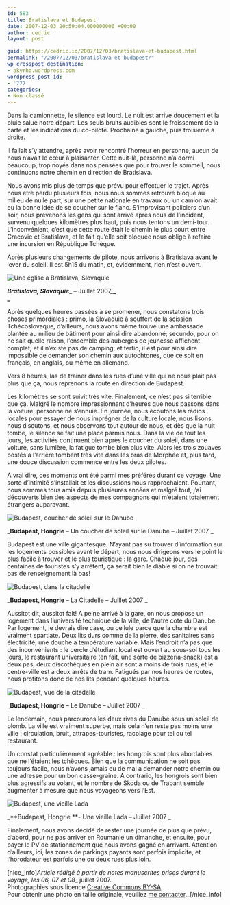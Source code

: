 ```yaml
---
id: 583
title: Bratislava et Budapest
date: 2007-12-03 20:59:04.000000000 +00:00
author: cedric
layout: post

guid: https://cedric.io/2007/12/03/bratislava-et-budapest.html
permalink: "/2007/12/03/bratislava-et-budapest/"
wp_crosspost_destination:
- akyrho.wordpress.com
wordpress_post_id:
- '777'
categories:
- Non classé
---
```

Dans la camionnette, le silence est lourd. Le nuit est arrive doucement et la pluie salue notre départ. Les seuls bruits audibles sont le froissement de la carte et les indications du co-pilote. Prochaine à gauche, puis troisième à droite.

Il fallait s’y attendre, après avoir rencontré l’horreur en personne, aucun de nous n’avait le cœur à plaisanter. Cette nuit-là, personne n’a dormi beaucoup, trop noyés dans nos pensées que pour trouver le sommeil, nous continuons notre chemin en direction de Bratislava.

Nous avons mis plus de temps que prévu pour effectuer le trajet. Après nous etre perdu plusieurs fois, nous nous sommes retrouvé bloqué au milieu de nulle part, sur une petite nationale en travaux ou un camion avait eu la bonne idée de se coucher sur le flanc. S’improvisant policiers d’un soir, nous prévenons les gens qui sont arrivé après nous de l’incident, survenu quelques kilomètres plus haut, puis nous tentons un demi-tour. L’inconvénient, c’est que cette route était le chemin le plus court entre Cracovie et Bratislava, et le fait qu’elle soit bloquée nous oblige à refaire une incursion en République Tchèque.

Après plusieurs changements de pilote, nous arrivons à Bratislava avant le lever du soleil. Il est 5h15 du matin, et, évidemment, rien n’est ouvert.

![Une église à Bratislava, Slovaquie](/images/2007/12/320x-s_05-bratislava-20070706-11.JPG) 

**_Bratislava, Slovaquie_**_ &#8211; Juillet 2007_**_  
_**

Après quelques heures passées à se promener, nous constatons trois choses primordiales : primo, la Slovaquie à souffert de la scission Tchécoslovaque, d’ailleurs, nous avons même trouvé une ambassade plantée au milieu de bâtiment pour ainsi dire abandonné; secundo, pour on ne sait quelle raison, l’ensemble des auberges de jeunesse affichent complet, et il n’existe pas de camping; et tertio, il est pour ainsi dire impossible de demander son chemin aux autochtones, que ce soit en français, en anglais, ou même en allemand.

Vers 8 heures, las de trainer dans les rues d’une ville qui ne nous plait pas plus que ça, nous reprenons la route en direction de Budapest.

Les kilomètres se sont suivit très vite. Finalement, ce n’est pas si terrible que ça. Malgré le nombre impressionnant d’heures que nous passons dans la voiture, personne ne s’ennuie. En journée, nous écoutons les radios locales pour essayer de nous imprégner de la culture locale, nous lisons, nous discutons, et nous observons tout autour de nous, et dès que la nuit tombe, le silence se fait une place parmis nous. Dans la vie de tout les jours, les activités continuent bien après le coucher du soleil, dans une voiture, sans lumière, la fatigue tombe bien plus vite. Alors les trois zouaves postés à l’arrière tombent très vite dans les bras de Morphée et, plus tard, une douce discussion commence entre les deux pilotes.

A vrai dire, ces moments ont été parmi mes préférés durant ce voyage. Une sorte d’intimité s’installait et les discussions nous rapprochaient. Pourtant, nous sommes tous amis depuis plusieures années et malgré tout, j’ai découverts bien des aspects de mes compagnons qui m’étaient totalement étrangers auparavant.

![Budapest, coucher de soleil sur le Danube](/images/2007/12/320x-s_06-budapest-20070706-2.JPG) 

_**Budapest, Hongrie** &#8211; Un coucher de soleil sur le Danube &#8211; Juillet 2007 _

Budapest est une ville gigantesque. N’ayant pas su trouver d’information sur les logements possibles avant le départ, nous nous dirigeons vers le point le plus facile à trouver et le plus touristique : la gare. Chaque jour, des centaines de touristes s’y arrêtent, ça serait bien le diable si on ne trouvait pas de renseignement là bas!

![Budapest, dans la citadelle](/images/2007/12/320x-s_06-budapest-20070707-57.jpg) 

_**Budapest, Hongrie** &#8211; La Citadelle &#8211; Juillet 2007 _

Aussitot dit, aussitot fait! A peine arrivé à la gare, on nous propose un logement dans l’université technique de la ville, de l’autre coté du Danube. Par logement, je devrais dire case, ou cellule parce que la chambre est vraiment spartiate. Deux lits durs comme de la pierre, des sanitaires sans électricité, une douche a température variable. Mais l’endroit n’a pas que des inconvénients : le cercle d’étudiant local est ouvert au sous-sol tous les jours, le restaurant universitaire (en fait, une sorte de pizzeria-snack) est a deux pas, deux discothèques en plein air sont a moins de trois rues, et le centre-ville est a deux arrêts de tram. Fatigués par nos heures de routes, nous profitons donc de nos lits pendant quelques heures.

![Budapest, vue de la citadelle](/images/2007/12/320x-s_07-budapest-20070708-8.JPG) 

_**Budapest, Hongrie** &#8211; Le Danube &#8211; Juillet 2007 _

Le lendemain, nous parcourons les deux rives du Danube sous un soleil de plomb. La ville est vraiment superbe, mais cela n’en reste pas moins une ville : circulation, bruit, attrapes-touristes, racolage pour tel ou tel restaurant.

Un constat particulièrement agréable : les hongrois sont plus abordables que ne l’étaient les tchèques. Bien que la communication ne soit pas toujours facile, nous n’avons jamais eu de mal a demander notre chemin ou une adresse pour un bon casse-graine. A contrario, les hongrois sont bien plus agressifs au volant, et le nombre de Skoda ou de Trabant semble augmenter à mesure que nous voyageons vers l’Est.

![Budapest, une vieille Lada](/images/2007/12/320x-s_07-budapest-20070708-4.JPG) 

\_\*\*Budapest, Hongrie \*\*- Une vieille Lada &#8211; Juillet 2007 \_

Finalement, nous avons décidé de rester une journée de plus que prévu, d’abord, pour ne pas arriver en Roumanie un dimanche, et ensuite, pour payer le PV de stationnement que nous avons gagné en arrivant. Attention d’ailleurs, ici, les zones de parkings payants sont parfois implicite, et l’horodateur est parfois une ou deux rues plus loin.

[nice_info]_Article rédigé à partir de notes manuscrites prises durant le voyage, les 06, 07 et 08__ juillet 2007.  
Photographies sous licence [Creative Commons BY-SA](http://creativecommons.org/licenses/by-sa/2.0/be/deed.fr)  
Pour obtenir une photo en taille originale, veuillez [me contacter](http://www.parenthese.be/contact/)._[/nice_info]